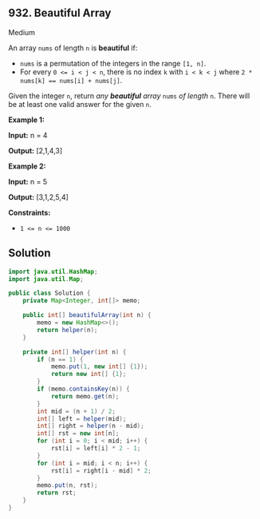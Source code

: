 ## 932\. Beautiful Array

Medium

An array `nums` of length `n` is **beautiful** if:

*   `nums` is a permutation of the integers in the range `[1, n]`.
*   For every `0 <= i < j < n`, there is no index `k` with `i < k < j` where `2 * nums[k] == nums[i] + nums[j]`.

Given the integer `n`, return _any **beautiful** array_ `nums` _of length_ `n`. There will be at least one valid answer for the given `n`.

**Example 1:**

**Input:** n = 4

**Output:** [2,1,4,3]

**Example 2:**

**Input:** n = 5

**Output:** [3,1,2,5,4]

**Constraints:**

*   `1 <= n <= 1000`

## Solution

```java
import java.util.HashMap;
import java.util.Map;

public class Solution {
    private Map<Integer, int[]> memo;

    public int[] beautifulArray(int n) {
        memo = new HashMap<>();
        return helper(n);
    }

    private int[] helper(int n) {
        if (n == 1) {
            memo.put(1, new int[] {1});
            return new int[] {1};
        }
        if (memo.containsKey(n)) {
            return memo.get(n);
        }
        int mid = (n + 1) / 2;
        int[] left = helper(mid);
        int[] right = helper(n - mid);
        int[] rst = new int[n];
        for (int i = 0; i < mid; i++) {
            rst[i] = left[i] * 2 - 1;
        }
        for (int i = mid; i < n; i++) {
            rst[i] = right[i - mid] * 2;
        }
        memo.put(n, rst);
        return rst;
    }
}
```